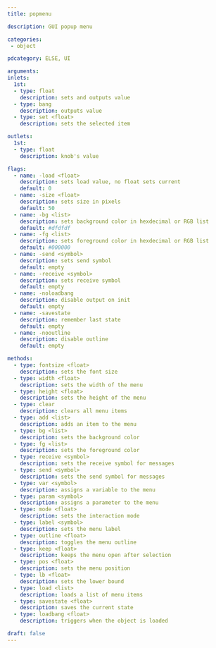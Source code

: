 ```yaml
---
title: popmenu

description: GUI popup menu

categories:
 - object

pdcategory: ELSE, UI

arguments:
inlets:
  1st:
  - type: float
    description: sets and outputs value
  - type: bang
    description: outputs value
  - type: set <float>
    description: sets the selected item

outlets:
  1st:
  - type: float
    description: knob's value

flags:
  - name: -load <float>
    description: sets load value, no float sets current
    default: 0
  - name: -size <float>
    description: sets size in pixels
    default: 50
  - name: -bg <list>
    description: sets background color in hexdecimal or RGB list
    default: #dfdfdf
  - name: -fg <list>
    description: sets foreground color in hexdecimal or RGB list
    default: #000000
  - name: -send <symbol>
    description: sets send symbol
    default: empty
  - name: -receive <symbol>
    description: sets receive symbol
    default: empty
  - name: -noloadbang
    description: disable output on init
    default: empty
  - name: -savestate
    description: remember last state
    default: empty
  - name: -nooutline
    description: disable outline
    default: empty

methods:
  - type: fontsize <float>
    description: sets the font size
  - type: width <float>
    description: sets the width of the menu
  - type: height <float>
    description: sets the height of the menu
  - type: clear
    description: clears all menu items
  - type: add <list>
    description: adds an item to the menu
  - type: bg <list>
    description: sets the background color
  - type: fg <list>
    description: sets the foreground color
  - type: receive <symbol>
    description: sets the receive symbol for messages
  - type: send <symbol>
    description: sets the send symbol for messages
  - type: var <symbol>
    description: assigns a variable to the menu
  - type: param <symbol>
    description: assigns a parameter to the menu
  - type: mode <float>
    description: sets the interaction mode
  - type: label <symbol>
    description: sets the menu label
  - type: outline <float>
    description: toggles the menu outline
  - type: keep <float>
    description: keeps the menu open after selection
  - type: pos <float>
    description: sets the menu position
  - type: lb <float>
    description: sets the lower bound
  - type: load <list>
    description: loads a list of menu items
  - type: savestate <float>
    description: saves the current state
  - type: loadbang <float>
    description: triggers when the object is loaded

draft: false
---
```


